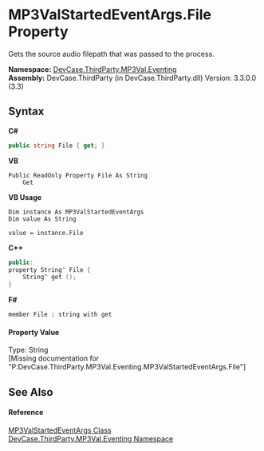 # MP3ValStartedEventArgs.File Property 
 

Gets the source audio filepath that was passed to the process.

**Namespace:**&nbsp;<a href="N_DevCase_ThirdParty_MP3Val_Eventing">DevCase.ThirdParty.MP3Val.Eventing</a><br />**Assembly:**&nbsp;DevCase.ThirdParty (in DevCase.ThirdParty.dll) Version: 3.3.0.0 (3.3)

## Syntax

**C#**<br />
``` C#
public string File { get; }
```

**VB**<br />
``` VB
Public ReadOnly Property File As String
	Get
```

**VB Usage**<br />
``` VB Usage
Dim instance As MP3ValStartedEventArgs
Dim value As String

value = instance.File

```

**C++**<br />
``` C++
public:
property String^ File {
	String^ get ();
}
```

**F#**<br />
``` F#
member File : string with get

```


#### Property Value
Type: String<br />\[Missing <value> documentation for "P:DevCase.ThirdParty.MP3Val.Eventing.MP3ValStartedEventArgs.File"\]

## See Also


#### Reference
<a href="T_DevCase_ThirdParty_MP3Val_Eventing_MP3ValStartedEventArgs">MP3ValStartedEventArgs Class</a><br /><a href="N_DevCase_ThirdParty_MP3Val_Eventing">DevCase.ThirdParty.MP3Val.Eventing Namespace</a><br />